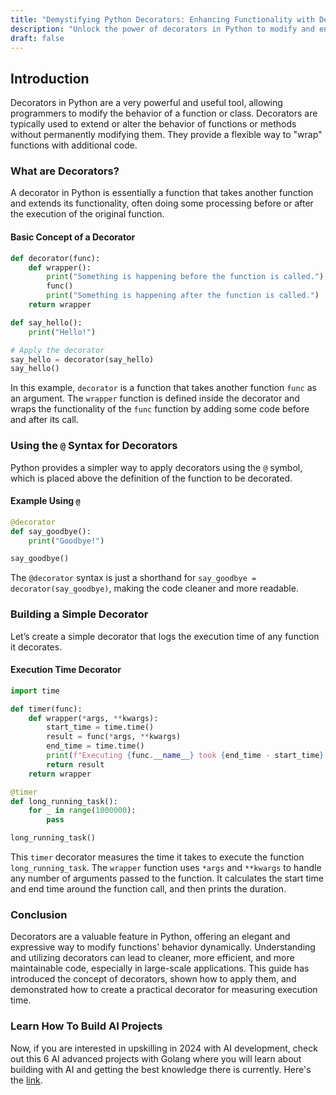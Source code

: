 ```yaml
---
title: "Demystifying Python Decorators: Enhancing Functionality with Decorators"
description: "Unlock the power of decorators in Python to modify and enhance the functionality of functions and methods dynamically. This guide delves into the principles of decorators and shows you how to create them with practical, real-world examples."
draft: false
---
```


## Introduction

Decorators in Python are a very powerful and useful tool, allowing programmers to modify the behavior of a function or class. Decorators are typically used to extend or alter the behavior of functions or methods without permanently modifying them. They provide a flexible way to "wrap" functions with additional code.

### What are Decorators?

A decorator in Python is essentially a function that takes another function and extends its functionality, often doing some processing before or after the execution of the original function.

#### Basic Concept of a Decorator

```python
def decorator(func):
    def wrapper():
        print("Something is happening before the function is called.")
        func()
        print("Something is happening after the function is called.")
    return wrapper

def say_hello():
    print("Hello!")

# Apply the decorator
say_hello = decorator(say_hello)
say_hello()
```

In this example, `decorator` is a function that takes another function `func` as an argument. The `wrapper` function is defined inside the decorator and wraps the functionality of the `func` function by adding some code before and after its call.

### Using the `@` Syntax for Decorators

Python provides a simpler way to apply decorators using the `@` symbol, which is placed above the definition of the function to be decorated.

#### Example Using `@`

```python
@decorator
def say_goodbye():
    print("Goodbye!")

say_goodbye()
```

The `@decorator` syntax is just a shorthand for `say_goodbye = decorator(say_goodbye)`, making the code cleaner and more readable.

### Building a Simple Decorator

Let’s create a simple decorator that logs the execution time of any function it decorates.

#### Execution Time Decorator

```python
import time

def timer(func):
    def wrapper(*args, **kwargs):
        start_time = time.time()
        result = func(*args, **kwargs)
        end_time = time.time()
        print(f"Executing {func.__name__} took {end_time - start_time} seconds.")
        return result
    return wrapper

@timer
def long_running_task():
    for _ in range(1000000):
        pass

long_running_task()
```

This `timer` decorator measures the time it takes to execute the function `long_running_task`. The `wrapper` function uses `*args` and `**kwargs` to handle any number of arguments passed to the function. It calculates the start time and end time around the function call, and then prints the duration.

### Conclusion

Decorators are a valuable feature in Python, offering an elegant and expressive way to modify functions' behavior dynamically. Understanding and utilizing decorators can lead to cleaner, more efficient, and more maintainable code, especially in large-scale applications. This guide has introduced the concept of decorators, shown how to apply them, and demonstrated how to create a practical decorator for measuring execution time.

### Learn How To Build AI Projects

Now, if you are interested in upskilling in 2024 with AI development, check out this 6 AI advanced projects with Golang where you will learn about building with AI and getting the best knowledge there is currently. Here's the [link](https://akhilsharmatech.gumroad.com/l/zgxqq).
